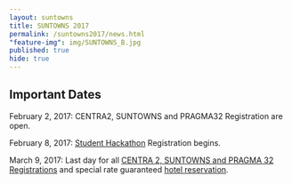 ```yaml
---
layout: suntowns
title: SUNTOWNS 2017
permalink: /suntowns2017/news.html
"feature-img": img/SUNTOWNS_B.jpg
published: true
hide: true
---
```



## Important Dates

February 2, 2017: CENTRA2, SUNTOWNS and PRAGMA32 Registration are open.

February 8, 2017: [Student Hackathon](http://www.globalcentra.org/suntowns2017/news.html) Registration begins.

March 9, 2017: Last day for all [CENTRA 2, SUNTOWNS and PRAGMA 32 Registrations](http://www.globalcentra.org/suntowns2017/registration.html) and special rate guaranteed <a href="http://www.globalcentra.org/centra2/venue.html" target="_blank">hotel reservation</a>. 
